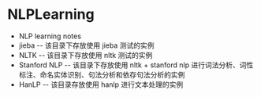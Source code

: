# NLPLearning
* NLP learning notes
* jieba        --  该目录下存放使用 jieba 测试的实例
* NLTK         --  该目录下存放使用 nltk 测试的实例
* Stanford NLP  --  该目录下存放使用 nltk + stanford nlp 进行词法分析、词性标注、命名实体识别、句法分析和依存句法分析的实例
* HanLP         --  该目录存放使用 hanlp 进行文本处理的实例
